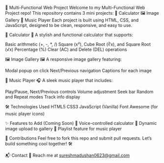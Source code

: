 📱 Multi-Functional Web Project
      Welcome to my Multi-Functional Web Project repo! This repository contains 3 mini projects:
🧮 Calculator
🖼️ Image Gallery
🎵 Music Player
    Each project is built using HTML, CSS, and JavaScript, designed to be clean, responsive, and easy to use.

🧮 Calculator
🔢 A stylish and functional calculator that supports:

Basic arithmetic (+, -, *, /)
Square (x²), Cube Root (∛x), and Square Root (√x)
Percentage (%)
Clear (AC) and Delete (DEL) operations


🖼️ Image Gallery
🖼️ A responsive image gallery featuring:

Modal popup on click
Next/Previous navigation
Captions for each image

🎵 Music Player
🎧 A sleek music player that includes:

Play/Pause, Next/Previous controls
Volume adjustment
Seek bar
Random and Repeat modes
Track info display


🛠️ Technologies Used
HTML5
CSS3
JavaScript (Vanilla)
Font Awesome (for music player icons)

✨ Features to Add (Coming Soon)
🎤 Voice-controlled calculator
📸 Dynamic image upload to gallery
🎼 Playlist feature for music player

🙌 Contributions
Feel free to fork this repo and submit pull requests. Let’s build something cool together! 🛠️

📬 Contact
📧 Reach me at sureshmadushan0623@gmail.com
